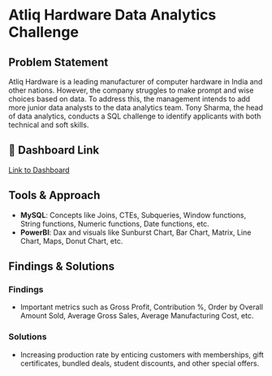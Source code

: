 
# Atliq Hardware Data Analytics Challenge

## Problem Statement
Atliq Hardware is a leading manufacturer of computer hardware in India and other nations. However, the company struggles to make prompt and wise choices based on data. To address this, the management intends to add more junior data analysts to the data analytics team. Tony Sharma, the head of data analytics, conducts a SQL challenge to identify applicants with both technical and soft skills.

## 🔗 Dashboard Link
[Link to Dashboard](https://lnkd.in/giX3mdYY)

## Tools & Approach
- **MySQL**: Concepts like Joins, CTEs, Subqueries, Window functions, String functions, Numeric functions, Date functions, etc.
- **PowerBI**: Dax and visuals like Sunburst Chart, Bar Chart, Matrix, Line Chart, Maps, Donut Chart, etc.

## Findings & Solutions
### Findings
- Important metrics such as Gross Profit, Contribution %, Order by Overall Amount Sold, Average Gross Sales, Average Manufacturing Cost, etc.

### Solutions
- Increasing production rate by enticing customers with memberships, gift certificates, bundled deals, student discounts, and other special offers.
